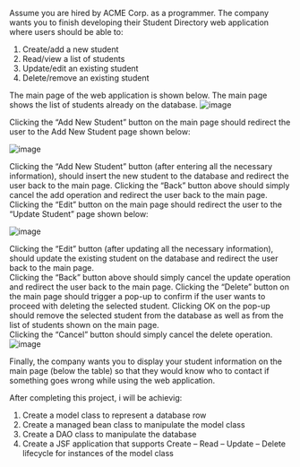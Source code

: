 Assume you are hired by ACME Corp. as a programmer.  The company wants you to finish developing their Student Directory web application where users should be able to: 
1. Create/add a new student
2. Read/view a list of students
3. Update/edit an existing student
4. Delete/remove an existing student

The main page of the web application is shown below.  The main page shows the list of students already on the database. 
![image](https://github.com/seifeldin123/DataBank-JSF-JDBC-Student-/assets/133134492/64042e43-f085-454e-adac-5e3b8c616dfe)


Clicking the “Add New Student” button on the main page should redirect the user to the Add New Student page shown below: 

![image](https://github.com/seifeldin123/DataBank-JSF-JDBC-Student-/assets/133134492/b50a5cd7-16ae-45c6-bf71-cf6ad4d4f8b7)

Clicking the “Add New Student” button (after entering all the necessary information), should insert the new student to the database and redirect the user back to the main page. 
Clicking the “Back” button above should simply cancel the add operation and redirect the user back to the main page. 
Clicking the “Edit” button on the main page should redirect the user to the “Update Student” page shown below: 

![image](https://github.com/seifeldin123/DataBank-JSF-JDBC-Student-/assets/133134492/4a31cf44-ead9-4a17-8cd2-06694a0a8d14)

Clicking the “Edit” button (after updating all the necessary information), should update the existing student on the database and redirect the user back to the main page.  
Clicking the “Back” button above should simply cancel the update operation and redirect the user back to the main page. 
Clicking the “Delete” button on the main page should trigger a pop-up to confirm if the user wants to proceed with deleting the selected student. 
Clicking OK on the pop-up should remove the selected student from the database as well as from the list of students shown on the main page.  
Clicking the “Cancel” button should simply cancel the delete operation. 
![image](https://github.com/seifeldin123/DataBank-JSF-JDBC-Student-/assets/133134492/cfb72938-26da-4e20-a76a-2af73b0cef84)

Finally, the company wants you to display your student information on the main page (below the table) so that they would know who to contact if something goes wrong while using the web application. 

After completing this project, i will be achievig: 
1. Create a model class to represent a database row
2. Create a managed bean class to manipulate the model class
3. Create a DAO class to manipulate the database
4. Create a JSF application that supports Create – Read – Update – Delete lifecycle for instances of the model class 
